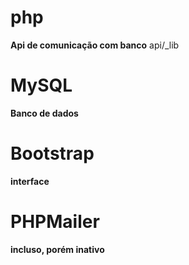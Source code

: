 # php
**Api de comunicação com banco**
api/_lib
# MySQL
**Banco de dados**
# Bootstrap
**interface**
# PHPMailer
**incluso, porém inativo**
